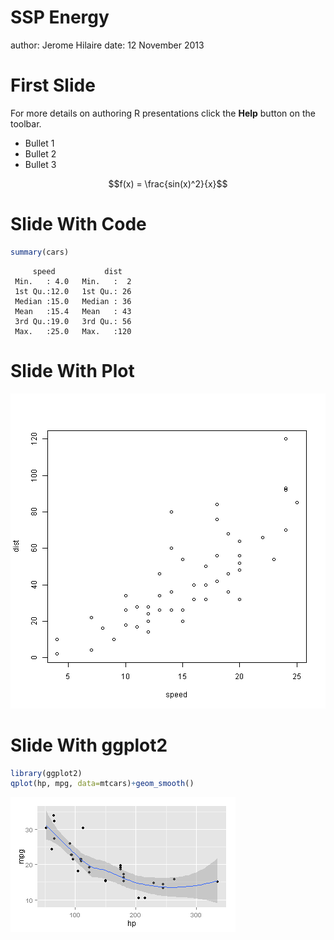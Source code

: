 SSP Energy
========================================================
author: Jerome Hilaire
date: 12 November 2013


First Slide
========================================================

For more details on authoring R presentations click the
**Help** button on the toolbar.

- Bullet 1
- Bullet 2
- Bullet 3


$$f(x) = \frac{sin(x)^2}{x}$$


Slide With Code
========================================================


```r
summary(cars)
```

```
     speed           dist    
 Min.   : 4.0   Min.   :  2  
 1st Qu.:12.0   1st Qu.: 26  
 Median :15.0   Median : 36  
 Mean   :15.4   Mean   : 43  
 3rd Qu.:19.0   3rd Qu.: 56  
 Max.   :25.0   Max.   :120  
```


Slide With Plot
========================================================

![plot of chunk unnamed-chunk-2](prezi-figure/unnamed-chunk-2.png) 



Slide With ggplot2
========================================================

```r
library(ggplot2)
qplot(hp, mpg, data=mtcars)+geom_smooth() 
```

![plot of chunk md-cars-scatter](prezi-figure/md-cars-scatter.png) 

